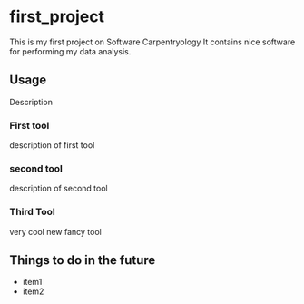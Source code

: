 # first_project
This is my first project on Software Carpentryology
It contains nice software for performing my data analysis.

## Usage
Description
### First tool
description of first tool

### second tool
description of second tool

### Third Tool
very cool new fancy tool

## Things to do in the future

- item1
- item2


